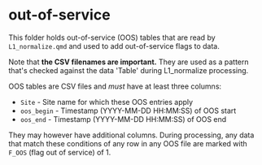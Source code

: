 # out-of-service

This folder holds out-of-service (OOS) tables that are
read by `L1_normalize.qmd` and used to add out-of-service flags to data.

Note that **the CSV filenames are important.** They are used as a 
pattern that's checked against the data 'Table' during L1_normalize
processing.

OOS tables are CSV files and _must_ have at least three columns:
* `Site` - Site name for which these OOS entries apply
* `oos_begin` - Timestamp (YYYY-MM-DD HH:MM:SS) of OOS start
* `oos_end` - Timestamp (YYYY-MM-DD HH:MM:SS) of OOS end

They may however have additional columns. During processing, any data
that match these conditions of any row in any OOS file are marked with
`F_OOS` (flag out of service) of 1.
